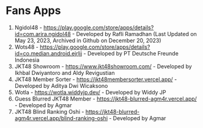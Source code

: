 # Fans Apps
1. Ngidol48 - <https://play.google.com/store/apps/details?id=com.arira.ngidol48> - Developed by Rafli Ramadhan (Last Updated on May 23, 2023, Archived in Github on December 20, 2023)
2. Wots48 - <https://play.google.com/store/apps/details?id=co.median.android.ejrljj> - Developed by PT Deutsche Freunde Indonesia
3. JKT48 Showroom - <https://www.jkt48showroom.com/> - Developed by Ikhbal Dwiyantoro and Aldy Revigustian
4. JKT48 Member Sorter - <https://jkt48membersorter.vercel.app/> - Developed by Aditya Dwi Wicaksono
5. Wotla - <https://wotla.widdyjp.dev/> - Developed by Widdy JP
6. Guess Blurred JKT48 Member - <https://jkt48-blurred-agm4r.vercel.app/> - Developed by Agmar
7. JKT48 Blind Ranking Oshi - <https://jkt48-blurred-agm4r.vercel.app/blind-ranking-oshi> - Developed by Agmar
